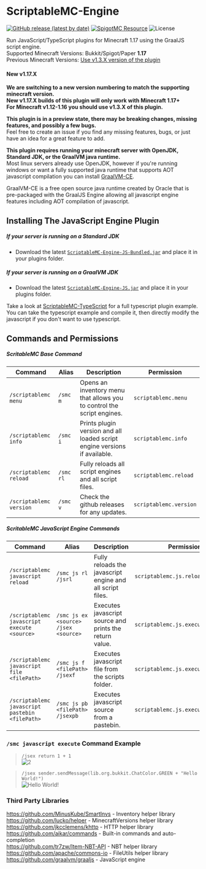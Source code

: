 # ScriptableMC-Engine

[![GitHub release (latest by date)](https://img.shields.io/github/v/release/astorks/ScriptableMC-Engine?label=ScriptableMC&style=for-the-badge)](https://github.com/astorks/ScriptableMC-Engine/releases/latest)
[![SpigotMC Resource](https://img.shields.io/badge/SpigotMC-Resource-yellow?style=for-the-badge)](https://www.spigotmc.org/resources/scriptablemc-engine.74690/)
![License](https://img.shields.io/github/license/astorks/ScriptableMC-Engine?style=for-the-badge)

Run JavaScript/TypeScript plugins for Minecraft 1.17 using the GraalJS script engine.<br />
Supported Minecraft Versions: Bukkit/Spigot/Paper **1.17**<br />
Previous Minecraft Versions: [Use v1.3.X version of the plugin](https://github.com/astorks/ScriptableMC-Engine/tree/1.3.x) <br />

#### New v1.17.X
**We are switching to a new version numbering to match the supporting minecraft version.**<br />
**New v1.17.X builds of this plugin will only work with Minecraft 1.17+**<br />
**For Minecraft v1.12-1.16 you should use v1.3.X of this plugin.**<br />

**This plugin is in a preview state, there may be breaking changes, missing features, and possibly a few bugs.**<br >
Feel free to create an issue if you find any missing features, bugs, or just have an idea for a great feature to add.

**This plugin requires running your minecraft server with OpenJDK, Standard JDK, or the GraalVM java runtime.**<br >
Most linux servers already use OpenJDK, however if you're running windows or want a fully supported java runtime that supports AOT javascript compilation you can install [GraalVM-CE](https://github.com/graalvm/graalvm-ce-builds/releases/latest).

GraalVM-CE is a free open source java runtime created by Oracle that is pre-packaged with the GraalJS Engine allowing all javascript engine features including AOT compilation of javascript.

## Installing The JavaScript Engine Plugin
##### If your server is running on a Standard JDK
- Download the latest [`ScriptableMC-Engine-JS-Bundled.jar`](https://github.com/astorks/ScriptableMC-Engine/releases/latest/download/ScriptableMC-Engine-JS-Bundled.jar) and place it in your plugins folder.
##### If your server is running on a GraalVM JDK
- Download the latest [`ScriptableMC-Engine-JS.jar`](https://github.com/astorks/ScriptableMC-Engine/releases/latest/download/ScriptableMC-Engine-JS.jar) and place it in your plugins folder.

Take a look at [ScriptableMC-TypeScript](https://github.com/astorks/ScriptableMC-TypeScript) for a full typescript plugin example.
You can take the typescript example and compile it, then directly modify the javascript if you don't want to use typescript.

## Commands and Permissions
##### ScritableMC Base Command
| Command       | Alias         | Description                                           | Permission               |
| ------------- | ------------- |-----------------------------------------------------| ------------------------ |
| `/scriptablemc menu`   | `/smc m`       | Opens an inventory menu that allows you to control the script engines. | `scriptablemc.menu` |
| `/scriptablemc info`   | `/smc i`       | Prints plugin version and all loaded script engine versions if available. | `scriptablemc.info` |
| `/scriptablemc reload`   | `/smc rl`       | Fully reloads all script engines and all script files. | `scriptablemc.reload` |
| `/scriptablemc version`   | `/smc v`       | Check the github releases for any updates. | `scriptablemc.version` |

##### ScritableMC JavaScript Engine Commands
| Command       | Alias         | Description                                           | Permission               |
| ------------- | ------------- |-----------------------------------------------------| ------------------------ |
| `/scriptablemc javascript reload`   | `/smc js rl` `/jsrl`       | Fully reloads the javascript engine and all script files. | `scriptablemc.js.reload` |
| `/scriptablemc javascript execute <source>`   | `/smc js ex <source>` `/jsex <source>`       | Executes javascript source and prints the return value. | `scriptablemc.js.execute` |
| `/scriptablemc javascript file <filePath>`   | `/smc js f <filePath>` `/jsexf`       | Executes javascript file from the scripts folder. | `scriptablemc.js.execute.file` |
| `/scriptablemc javascript pastebin <filePath>`   | `/smc js pb <filePath>` `/jsexpb`       | Executes javascript source from a pastebin. | `scriptablemc.js.execute.pastebin` |

### `/smc javascript execute` Command Example
> `/jsex return 1 + 1` <br>
> ![2](https://i.imgur.com/1MkiDxW.png)

> `/jsex sender.sendMessage(lib.org.bukkit.ChatColor.GREEN + "Hello World!")` <br>
> ![Hello World!](https://i.imgur.com/1dzwpqy.png)


### Third Party Libraries
https://github.com/MinusKube/SmartInvs - Inventory helper library<br />
https://github.com/lucko/helper - MinecraftVersions helper library<br />
https://github.com/jkcclemens/khttp - HTTP helper library<br />
https://github.com/aikar/commands - Built-in commands and auto-completion<br />
https://github.com/tr7zw/Item-NBT-API - NBT helper library<br />
https://github.com/apache/commons-io - FileUtils helper library<br />
https://github.com/graalvm/graaljs - JavaScript engine
